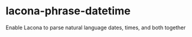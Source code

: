 lacona-phrase-datetime
======================

Enable Lacona to parse natural language dates, times, and both together
